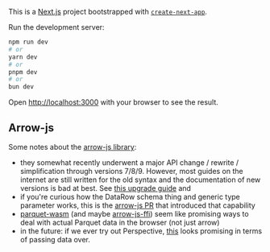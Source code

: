 This is a [Next.js](https://nextjs.org) project bootstrapped with [`create-next-app`](https://nextjs.org/docs/app/api-reference/cli/create-next-app).

Run the development server:

```bash
npm run dev
# or
yarn dev
# or
pnpm dev
# or
bun dev
```

Open [http://localhost:3000](http://localhost:3000) with your browser to see the result.

## Arrow-js

Some notes about the [arrow-js library](https://arrow.apache.org/docs/js/):

- they somewhat recently underwent a major API change / rewrite / simplification
  through versions 7/8/9. However, most guides on the internet are still written
  for the old syntax and the documentation of new versions is bad at best. See
  [this upgrade guide](https://arrow.apache.org/docs/js/classes/Arrow_dom.Table.html#concat)
  and
- if you're curious how the DataRow schema thing and generic type parameter
  works, this is the [arrow-js
  PR](https://github.com/apache/arrow/commit/8e2248273a309a2a5a3c4c6328421ae7c3aa451e)
  that introduced that capability
- [parquet-wasm](https://github.com/kylebarron/parquet-wasm) (and maybe
  [arrow-js-ffi](https://github.com/kylebarron/arrow-js-ffi)) seem like
  promising ways to deal with actual Parquet data in the browser (not just
  arrow)
- in the future: if we ever try out Perspective,
  [this](https://github.com/finos/perspective/issues/929) looks promising in
  terms of passing data over.
